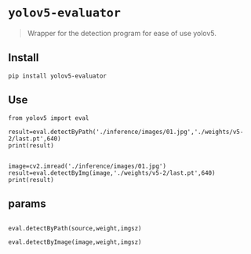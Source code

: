 # `yolov5-evaluator`

>  Wrapper for the detection program for ease of use yolov5.

## Install

```
pip install yolov5-evaluator
```

## Use
```
from yolov5 import eval

result=eval.detectByPath('./inference/images/01.jpg','./weights/v5-2/last.pt',640)
print(result)


image=cv2.imread('./inference/images/01.jpg')
result=eval.detectByImg(image,'./weights/v5-2/last.pt',640)
print(result)
```

## params
```

eval.detectByPath(source,weight,imgsz)

eval.detectByImage(image,weight,imgsz)

```
